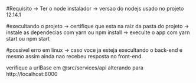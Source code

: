 #Requisito
  -> Ter o node instalador
  -> versao do nodejs usado no projeto 12.14.1

#execultando o projeto
 -> certifique que esta na raiz da pasta do projeto
 -> instale as dependecias com yarn ou npm install
 -> execulte o app com yarn start ou npm start

#possivel erro em linux
 -> caso voce ja esteja execultando o back-end e mesmo assim ainda
 nao recebeu resposta no front-end.

verifique a urlBase em @src/services/api alterando para http://localhost:8000